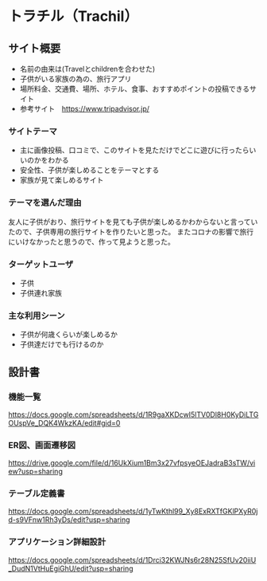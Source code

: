# **トラチル（Trachil）**

## サイト概要
* 名前の由来は(Travelとchildrenを合わせた)
* 子供がいる家族の為の、旅行アプリ
* 場所料金、交通費、場所、ホテル、食事、おすすめポイントの投稿できるサイト
* 参考サイト　https://www.tripadvisor.jp/


### サイトテーマ
* 主に画像投稿、口コミで、このサイトを見ただけでどこに遊びに行ったらいいのかをわかる
* 安全性、子供が楽しめることをテーマとする
* 家族が見て楽しめるサイト

### テーマを選んだ理由
友人に子供がおり、旅行サイトを見ても子供が楽しめるかわからないと言っていたので、子供専用の旅行サイトを作りたいと思った。
またコロナの影響で旅行にいけなかったと思うので、作って見ようと思った。

### ターゲットユーザ
* 子供
* 子供連れ家族

### 主な利用シーン
* 子供が何歳くらいが楽しめるか
* 子供達だけでも行けるのか

## 設計書
  ### 機能一覧
  https://docs.google.com/spreadsheets/d/1R9gaXKDcwI5lTV0Dl8H0KyDiLTGOUspVe_DQK4WkzKA/edit#gid=0

  ### ER図、画面遷移図
  https://drive.google.com/file/d/16UkXium1Bm3x27vfpsyeOEJadraB3sTW/view?usp=sharing

  ### テーブル定義書
  https://docs.google.com/spreadsheets/d/1yTwKthl99_Xy8ExRXTfGKlPXyR0jd-s9VFnw1Rh3yDs/edit?usp=sharing

  ### アプリケーション詳細設計
  https://docs.google.com/spreadsheets/d/1Drci32KWJNs6r28N25SfUv20iiU_DudN1VtHuEgiGhU/edit?usp=sharing
